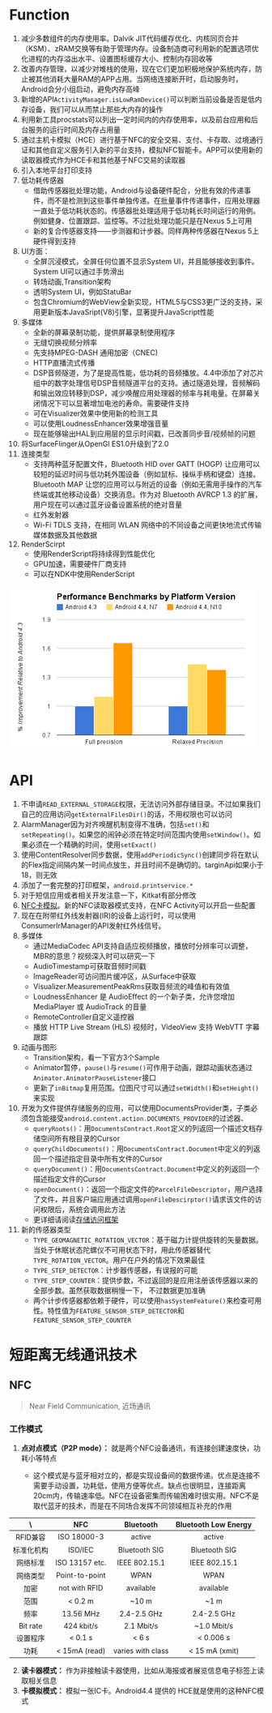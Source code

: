 # Function

1. 减少多数组件的内存使用率。Dalvik JIT代码缓存优化、内核同页合并（KSM）、zRAM交换等有助于管理内存。设备制造商可利用新的配置选项优化进程的内存溢出水平、设置图标缓存大小、控制内存回收等
2. 改善内存管理，以减少对堆栈的使用，现在它们更加积极地保护系统内存，防止被其他消耗大量RAM的APP占用。当网络连接断开时，启动服务时，Android会分小组启动，避免内存高峰
3. 新增的API`ActivityManager.isLowRamDevice()`可以判断当前设备是否是低内存设备，我们可以从而禁止那些大内存的操作
4. 利用新工具procstats可以列出一定时间内的内存使用率，以及前台应用和后台服务的运行时间及内存占用量
5. 通过主机卡模拟（HCE）进行基于NFC的安全交易、支付、卡存取、过境通行证和其他自定义服务引入新的平台支持，模拟NFC智能卡。APP可以使用新的读取器模式作为HCE卡和其他基于NFC交易的读取器
6. 引入本地平台打印支持
7. 低功耗传感器
    - 借助传感器批处理功能，Android与设备硬件配合，分批有效的传递事件，而不是检测到这些事件单独传递。在批量事件传递事件，应用处理器一直处于低功耗状态的。传感器批处理适用于低功耗长时间运行的用例。例如健身、位置跟踪、监控等。不过批处理功能只是在Nexus 5上可用
    - 新的复合传感器支持——步测器和计步器。同样两种传感器在Nexus 5上硬件得到支持
8. UI方面：
    - 全屏沉浸模式，全屏任何位置不显示System UI，并且能够接收到事件。System UI可以通过手势滑出
    - 转场动画,Transition架构
    - 透明System UI，例如StatuBar
    - 包含Chromium的WebView全新实现，HTML5与CSS3更广泛的支持，采用更新版本JavaSript(V8)引擎，显著提升JavaScript性能
9. 多媒体
    - 全新的屏幕录制功能，提供屏幕录制使用程序
    - 无缝切换视频分辨率
    - 先支持MPEG-DASH 通用加密（CNEC)
    - HTTP直播流式传播
    - DSP音频隧道，为了是提高性能，低功耗的音频播放。4.4中添加了对芯片组中的数字处理信号DSP音频隧道平台的支持。通过隧道处理，音频解码和输出效应转移到DSP，减少唤醒应用处理器的频率与耗电量。在屏幕关闭情况下可以显著增加电池的寿命。需要硬件支持
    - 可在Visualizer效果中使用新的检测工具
    - 可以使用LoudnessEnhancer效果增强音量
    - 现在能够输出HAL到应用层的显示时间戳，已改善同步音/视频帧的问题
10. 将SurfaceFlinger从OpenGl ES1.0升级到了2.0
11. 连接类型
    - 支持两种蓝牙配置文件，Bluetooth HID over GATT (HOGP) 让应用可以较短的延迟时间与低功耗外围设备（例如鼠标、操纵手柄和键盘）连接。Bluetooth MAP 让您的应用可以与附近的设备（例如无需用手操作的汽车终端或其他移动设备）交换消息。作为对 Bluetooth AVRCP 1.3 的扩展，用户现在可以通过蓝牙设备设置系统的绝对音量
    - 红外发射器
    - Wi-Fi TDLS 支持，在相同 WLAN 网络中的不同设备之间更快地流式传输媒体数据及其他数据
12. RenderScirpt
    - 使用RenderScript将持续得到性能优化
    - GPU加速，需要硬件厂商支持
    - 可以在NDK中使用RenderScript

![Gradle工作流程](../image/New_Feauture_RenderScirpt.png)

# API

1. 不申请`READ_EXTERNAL_STORAGE`权限，无法访问外部存储目录。不过如果我们自己的应用访问`getExternalFilesDir()`的话，不用权限也可以访问
2. AlarmManager因为对齐唤醒机制变得不准确，包括`set()`和`setRepeating()`。如果您的闹钟必须在特定时间范围内使用`setWindow()`。如果必须在一个精确的时间，使用`setExact()`
3. 使用ContentResolver同步数据，使用`addPeriodicSync()`创建同步将在默认的Flex指定间隔内某一时间点放生，并且时间不是确切的。targinApi如果小于18，则无效
4. 添加了一套完整的打印框架，`android.printservice.*`
5. 对于短信应用或者相关开发注意一下，Kitkat有部分修改
6. [NFC卡模拟](https://developer.android.google.cn/guide/topics/connectivity/nfc/hce.html)。新的NFC读取器模式支持，在NFC Activity可以开启一些配置
7. 现在在附带红外线发射器(IR)的设备上运行时，可以使用ConsumerIrManager的API发射红外线信号。
8. 多媒体
    - 通过MediaCodec API支持自适应视频播放，播放时分辨率可以调整，MBR的意思？视频深入时可以研究一下
    - AudioTimestamp可获取音频时间戳
    - ImageReader可访问图片缓冲区，从Surface中获取
    - Visualizer.MeasurementPeakRms获取音频流的峰值和有效值
    - LoudnessEnhancer 是 AudioEffect 的一个新子类，允许您增加 MediaPlayer 或 AudioTrack 的音量
    - RemoteController自定义遥控器
    - 播放 HTTP Live Stream (HLS) 视频时，VideoView 支持 WebVTT 字幕跟踪
9. 动画与图形
    - Transition架构，看一下官方3个Sample
    - Animator暂停，`pause()`与`resume()`可作用于动画，跟踪动画状态通过`Animator.AnimatorPauseListener`接口
    - 更新了`inBitmap`复用范围。位图尺寸可以通过`setWidth()`和`setHeight()`来实现
10. 开发为文件提供存储服务的应用，可以使用DocumentsProvider类，子类必须包含能接受`android.content.action.DOCUMENTS_PROVIDER`的过滤器、
    - `queryRoots()`：用`DocumentsContract.Root`定义的列返回一个描述文档存储空间所有根目录的Cursor
    - `queryChildDocuments()`：用`DocumentsContract.Document`中定义的列返回一个描述指定目录中所有文件的Cursor
    - `queryDocument()`：用`DocumentsContract.Document`中定义的列返回一个描述指定文件的Cursor
    - `openDocument()`：返回一个指定文件的`ParcelFileDescriptor`，用户选择了文件，并且客户端应用通过调用`openFileDescirptor()`请求该文件的访问权限后，系统会调用此方法
    - 更详细请阅读[存储访问框架](https://developer.android.google.cn/guide/topics/providers/document-provider.html)
11. 新的传感器类型
    - `TYPE_GEOMAGNETIC_ROTATION_VECTOR`：基于磁力计提供旋转的矢量数据。当处于休眠状态陀螺仪不可用状态下时，用此传感器替代`TYPE_ROTATION_VECTOR`。用户在户外的情况下效果最佳
    - `TYPE_STEP_DETECTOR`：计步器传感器，有误报的可能
    - `TYPE_STEP_COUNTER`：提供步数，不过返回的是应用注册该传感器以来的全部步数。虽然获取数据稍慢一下， 不过数据更加准确
    - 两个计步传感器都依赖于硬件，可以使用`hasSystemFeature()`来检查可用性。特性值为`FEATURE_SENSOR_STEP_DETECTOR`和`FEATURE_SENSOR_STEP_COUNTER`
     


# 短距离无线通讯技术

## NFC

> Near Field Communication, 近场通讯

### 工作模式

1. **点对点模式（P2P mode）：** 就是两个NFC设备通讯，有连接创建速度快，功耗小等特点


    - 这个模式是与蓝牙相对立的，都是实现设备间的数据传递。优点是连接不需要手动设置，功耗低，使用方便等优点。缺点也很明显，连接距离20cm内，传输速率低。NFC在设备密集而传输困难时很实用。NFC不是取代蓝牙的技术，而是在不同场合发挥不同领域相互补充的作用

| \ |    NFC |  Bluetooth |  Bluetooth Low Energy | 
| :--------: | :--------:| :--: | :--: |
| RFID兼容  | ISO 18000-3 |   active  | active | 
| 标准化机构     |  ISO/IEC   |  Bluetooth SIG  | Bluetooth SIG |
| 网络标准     |  ISO 13157 etc.| IEEE 802.15.1| 	IEEE 802.15.1 |
| 网络类型     | Point-to-point|  WPAN  |  WPAN  |
| 加密     |  not with RFID  | available | available |
| 范围     |  < 0.2 m   | ~10 m | ~1 m |
| 频率     |  13.56 MHz   |  2.4-2.5 GHz  | 2.4-2.5 GHz |
| Bit rate     |  424 kbit/s   |  2.1 Mbit/s  | ~1.0 Mbit/s |
| 设置程序     |  < 0.1 s  |  < 6 s  |  < 0.006 s |
| 功耗     |  < 15mA (read) |  varies with class  | < 15 mA (xmit) |

2. **读卡器模式：** 作为非接触读卡器使用，比如从海报或者展览信息电子标签上读取相关信息
3. **卡模拟模式：** 模拟一张IC卡。Android4.4 提供的 HCE就是使用的这种NFC模式







